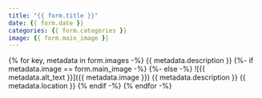 ```yaml
---
title: "{{ form.title }}"
date: {{ form.date }}
categories: {{ form.categories }}
image: {{ form.main_image }}
---
```


{% for key, metadata in form.images -%}
{{ metadata.description }}
{%- if metadata.image == form.main_image -%}
{%- else -%}
![{{ metadata.alt_text }}]({{ metadata.image }})
{{ metadata.description }}
{{ metadata.location }}
{% endif -%}
{% endfor -%}
